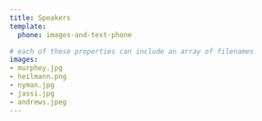 ```yaml
---
title: Speakers
template:
  phone: images-and-text-phone

# each of these properties can include an array of filenames
images:
- murphey.jpg
- heilmann.png
- nyman.jpg
- jassi.jpg
- andrews.jpeg
---
```

